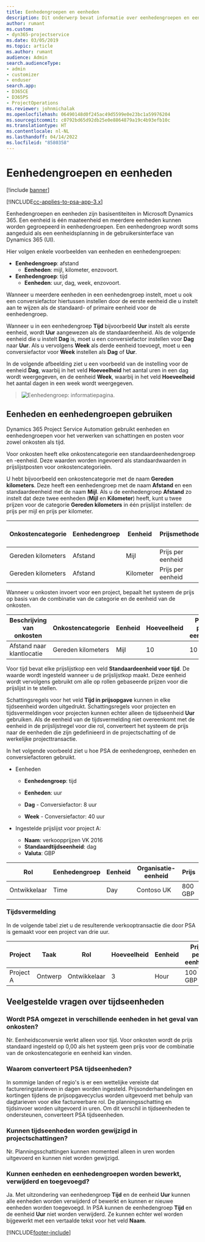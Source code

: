 ```yaml
---
title: Eenhedengroepen en eenheden
description: Dit onderwerp bevat informatie over eenhedengroepen en eenheden.
author: rumant
ms.custom:
- dyn365-projectservice
ms.date: 03/05/2019
ms.topic: article
ms.author: rumant
audience: Admin
search.audienceType:
- admin
- customizer
- enduser
search.app:
- D365CE
- D365PS
- ProjectOperations
ms.reviewer: johnmichalak
ms.openlocfilehash: 06490148d0f245ac49d5599e0e23bc1a59976204
ms.sourcegitcommit: c0792bd65d92db25e0e8864879a19c4b93efb10c
ms.translationtype: HT
ms.contentlocale: nl-NL
ms.lasthandoff: 04/14/2022
ms.locfileid: "8580358"
---
```

# <a name="unit-groups-and-units"></a>Eenhedengroepen en eenheden

[!include [banner](../includes/psa-now-project-operations.md)]

[!INCLUDE[cc-applies-to-psa-app-3.x](../includes/cc-applies-to-psa-app-3x.md)]

Eenhedengroepen en eenheden zijn basisentiteiten in Microsoft Dynamics 365. Een eenheid is één maateenheid en meerdere eenheden kunnen worden gegroepeerd in eenhedengroepen. Een eenhedengroep wordt soms aangeduid als een eenheidsplanning in de gebruikersinterface van Dynamics 365 (UI). 

Hier volgen enkele voorbeelden van eenheden en eenhedengroepen:
 
- **Eenhedengroep**: afstand 
    - **Eenheden**: mijl, kilometer, enzovoort.
- **Eenhedengroep**: tijd
    - **Eenheden**: uur, dag, week, enzovoort. 

Wanneer u meerdere eenheden in een eenhedengroep instelt, moet u ook een conversiefactor hiertussen instellen door de eerste eenheid die u instelt aan te wijzen als de standaard- of primaire eenheid voor de eenhedengroep. 

Wanneer u in een eenhedengroep **Tijd** bijvoorbeeld **Uur** instelt als eerste eenheid, wordt **Uur** aangewezen als de standaardeenheid. Als de volgende eenheid die u instelt **Dag** is, moet u een conversiefactor instellen voor **Dag** naar **Uur**. Als u vervolgens **Week** als derde eenheid toevoegt, moet u een conversiefactor voor **Week** instellen als **Dag** of **Uur**. 

In de volgende afbeelding ziet u een voorbeeld van de instelling voor de eenheid **Dag**, waarbij in het veld **Hoeveelheid** het aantal uren in een dag wordt weergegeven, en de eenheid **Week**, waarbij in het veld **Hoeveelheid** het aantal dagen in een week wordt weergegeven.

> ![Eenhedengroep: informatiepagina.](media/advanced-2.png)

## <a name="using-units-and-unit-groups"></a>Eenheden en eenhedengroepen gebruiken

Dynamics 365 Project Service Automation gebruikt eenheden en eenhedengroepen voor het verwerken van schattingen en posten voor zowel onkosten als tijd. 

Voor onkosten heeft elke onkostencategorie een standaardeenhedengroep en -eenheid. Deze waarden worden ingevoerd als standaardwaarden in prijslijstposten voor onkostencategorieën. 

U hebt bijvoorbeeld een onkostencategorie met de naam **Gereden kilometers**. Deze heeft een eenhedengroep met de naam **Afstand** en een standaardeenheid met de naam **Mijl**. Als u de eenhedengroep **Afstand** zo instelt dat deze twee eenheden (**Mijl** en **Kilometer**) heeft, kunt u twee prijzen voor de categorie **Gereden kilometers** in één prijslijst instellen: de prijs per mijl en prijs per kilometer.

| Onkostencategorie  | Eenhedengroep  | Eenheid      | Prijsmethode  | Prijs per eenheid  |
|-------------------|---------------|-----------|-------------------|-------------------|
| Gereden kilometers           | Afstand      | Mijl      | Prijs per eenheid    | 10 USD            |
| Gereden kilometers           | Afstand      | Kilometer | Prijs per eenheid    |  6 USD            |

Wanneer u onkosten invoert voor een project, bepaalt het systeem de prijs op basis van de combinatie van de categorie en de eenheid van de onkosten. 

| Beschrijving van onkosten        | Onkostencategorie  | Eenheid  | Hoeveelheid  | Prijs per eenheid   |
|----------------------------|---------------------|-------|-----------|----------------|
| Afstand naar klantlocatie | Gereden kilometers             | Mijl  | 10        | 10 USD         |

Voor tijd bevat elke prijslijstkop een veld **Standaardeenheid voor tijd**. De waarde wordt ingesteld wanneer u de prijslijstkop maakt. Deze eenheid wordt vervolgens gebruikt om alle op rollen gebaseerde prijzen voor die prijslijst in te stellen.

Schattingsregels voor het veld **Tijd in prijsopgave** kunnen in elke tijdseenheid worden uitgedrukt. Schattingsregels voor projecten en tijdsvermeldingen voor projecten kunnen echter alleen de tijdseenheid **Uur** gebruiken. Als de eenheid van de tijdsvermelding niet overeenkomt met de eenheid in de prijslijstregel voor die rol, converteert het systeem de prijs naar de eenheden die zijn gedefinieerd in de projectschatting of de werkelijke projecttransactie.

In het volgende voorbeeld ziet u hoe PSA de eenhedengroep, eenheden en conversiefactoren gebruikt.
- Eenheden

   - **Eenhedengroep**: tijd 
   - **Eenheden**: uur 
    
    - **Dag** - Conversiefactor: 8 uur       
    - **Week** - Conversiefactor: 40 uur  
        
- Ingestelde prijslijst voor project A:

    - **Naam**: verkoopprijzen VK 2016 
    - **Standaardtijdseenheid**: dag 
    - **Valuta**: GBP

| Rol      | Eenhedengroep | Eenheid | Organisatie-eenheid | Prijs   |
|-----------|------------|------|---------------------|---------|
| Ontwikkelaar | Time       | Day  | Contoso UK          | 800 GBP |

### <a name="time-entry"></a>Tijdsvermelding

In de volgende tabel ziet u de resulterende verkooptransactie die door PSA is gemaakt voor een project van drie uur.


| Project   | Taak    | Rol      | Hoeveelheid | Eenheid  | Prijs per eenheid | Niet-gefactureerd verkoopbedrag |
|-----------|---------|-----------|----------|-------|------------|-----------------------|
| Project A | Ontwerp  | Ontwikkelaar | 3        | Hour  | 100 GBP    | 300 GBP               |

## <a name="time-unit-faq"></a>Veelgestelde vragen over tijdseenheden

### <a name="does-psa-convert-to-different-units-in-the-case-of-expenses"></a>Wordt PSA omgezet in verschillende eenheden in het geval van onkosten?
Nr. Eenheidsconversie werkt alleen voor tijd. Voor onkosten wordt de prijs standaard ingesteld op 0,00 als het systeem geen prijs voor de combinatie van de onkostencategorie en eenheid kan vinden.

### <a name="why-does-psa-convert-time-units"></a>Waarom converteert PSA tijdseenheden?
In sommige landen of regio's is er een wettelijke vereiste dat factureringstarieven in dagen worden ingesteld. Prijsonderhandelingen en kortingen tijdens de prijsopgavecyclus worden uitgevoerd met behulp van dagtarieven voor elke factureerbare rol. De planningsschatting en tijdsinvoer worden uitgevoerd in uren. Om dit verschil in tijdseenheden te ondersteunen, converteert PSA tijdseenheden.

### <a name="can-time-units-be-changed-on-project-estimates"></a>Kunnen tijdseenheden worden gewijzigd in projectschattingen?
Nr. Planningsschattingen kunnen momenteel alleen in uren worden uitgevoerd en kunnen niet worden gewijzigd.

### <a name="can-units-and-unit-groups-be-edited-deleted-and-added"></a>Kunnen eenheden en eenhedengroepen worden bewerkt, verwijderd en toegevoegd?
Ja. Met uitzondering van eenhedengroep **Tijd** en de eenheid **Uur** kunnen alle eenheden worden verwijderd of bewerkt en kunnen er nieuwe eenheden worden toegevoegd. In PSA kunnen de eenhedengroep **Tijd** en de eenheid **Uur** niet worden verwijderd. Ze kunnen echter wel worden bijgewerkt met een vertaalde tekst voor het veld **Naam**.


[!INCLUDE[footer-include](../includes/footer-banner.md)]
